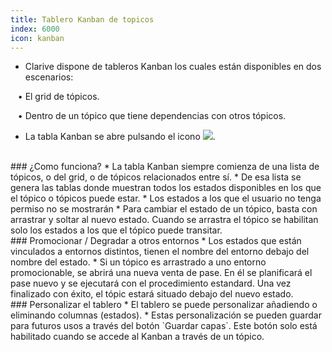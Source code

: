 ```yaml
---
title: Tablero Kanban de topicos
index: 6000
icon: kanban
---
```

* Clarive dispone de tableros Kanban los cuales están disponibles en dos escenarios: <br />

&nbsp; &nbsp;• El grid de tópicos. <br />

&nbsp; &nbsp;• Dentro de un tópico que tiene dependencias con otros tópicos.

* La tabla Kanban se abre pulsando el icono <img src="/static/images/icons/kanban.png" />.


<br />
### ¿Como funciona?
* La tabla Kanban siempre comienza de una lista de tópicos, o del grid, o de tópicos relacionados entre sí.
* De esa lista se genera las tablas donde muestran todos los estados disponibles en los que el tópico o tópicos puede estar.
* Los estados a los que el usuario no tenga permiso no se mostrarán
* Para cambiar el estado de un tópico, basta con arrastrar y soltar al nuevo estado. Cuando se arrastra el tópico se habilitan solo los estados a los que el tópico puede transitar.


<br />
### Promocionar / Degradar a otros entornos
* Los estados que están vinculados a entornos distintos, tienen el nombre del entorno debajo del nombre del estado.
* Si un tópico es arrastrado a uno entorno promocionable, se abrirá una nueva venta de pase. En él se planificará el pase nuevo y se ejecutará con el procedimiento estandard. Una vez finalizado con éxito, el tópic estará situado debajo del nuevo estado.

<br />
### Personalizar el tablero
* El tablero se puede personalizar añadiendo o eliminando columnas (estados).
* Estas personalización se pueden guardar para futuros usos a través del botón `Guardar capas`. Este botón solo está habilitado cuando se accede al Kanban a través de un tópico.